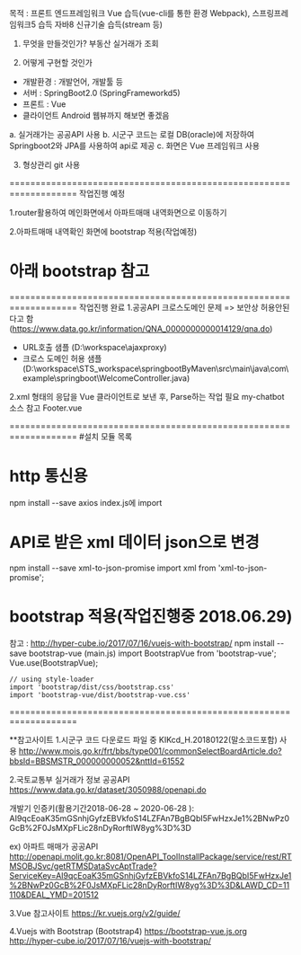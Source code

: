 목적 : 프론트 엔드프레임워크 Vue 습득(vue-cli를 통한 환경 Webpack),
       스프링프레임워크5 습득 
       자바8 신규기술 습득(stream 등)
       

1. 무엇을 만들것인가?
 부동산 실거래가 조회


2. 어떻게 구현할 것인가
 - 개발환경 : 개발언어, 개발툴 등
 - 서버 : SpringBoot2.0 (SpringFrameworkd5)
 - 프론트 : Vue
 - 클라이언트 Android 웹뷰까지 해보면 좋겠음

  a. 실거래가는 공공API 사용
  b. 시군구 코드는 로컬 DB(oracle)에 저장하여 Springboot2와 JPA를 사용하여 api로 제공
  c. 화면은 Vue 프레임워크 사용

3. 형상관리 
 git 사용

===================================================================
작업진행 예정

1.router활용하여 메인화면에서 아파트매매 내역화면으로 이동하기

2.아파트매매 내역확인 화면에 bootstrap 적용(작업예정)
 # 아래 bootstrap 참고



===================================================================
작업진행 완료
1.공공API 크로스도메인 문제 => 보안상 허용안된다고 함(https://www.data.go.kr/information/QNA_0000000000014129/qna.do)
 - URL호출 샘플
   (D:\workspace\ajaxproxy)
 - 크로스 도메인 허용 샘플
   (D:\workspace\STS_workspace\springbootByMaven\src\main\java\com\example\springboot\WelcomeController.java)

2.xml 형태의 응답을 Vue 클라이언트로 보낸 후, Parse하는 작업 필요
my-chatbot 소스 참고 Footer.vue



===================================================================
#설치 모듈 목록

# http 통신용
npm install --save axios
index.js에 import

# API로 받은 xml 데이터 json으로 변경
npm install --save xml-to-json-promise
import xml from 'xml-to-json-promise';

# bootstrap 적용(작업진행중 2018.06.29)
참고 : http://hyper-cube.io/2017/07/16/vuejs-with-bootstrap/
 npm install --save bootstrap-vue
    (main.js)
    import BootstrapVue from 'bootstrap-vue';
    Vue.use(BootstrapVue);

    // using style-loader
    import 'bootstrap/dist/css/bootstrap.css'
    import 'bootstrap-vue/dist/bootstrap-vue.css'

===================================================================

**참고사이트
1.시군구 코드
  다운로드 파일 중 KIKcd_H.20180122(말소코드포함) 사용
  http://www.mois.go.kr/frt/bbs/type001/commonSelectBoardArticle.do?bbsId=BBSMSTR_000000000052&nttId=61552

2.국토교통부 실거래가 정보 공공API
  https://www.data.go.kr/dataset/3050988/openapi.do

 개발기 인증키(활용기간2018-06-28 ~ 2020-06-28 ):
 AI9qcEoaK35mGSnhjGyfzEBVkfoS14LZFAn7BgBQbI5FwHzxJe1%2BNwPz0GcB%2F0JsMXpFLic28nDyRorftIW8yg%3D%3D

ex) 아파트 매매가 공공API
http://openapi.molit.go.kr:8081/OpenAPI_ToolInstallPackage/service/rest/RTMSOBJSvc/getRTMSDataSvcAptTrade?ServiceKey=AI9qcEoaK35mGSnhjGyfzEBVkfoS14LZFAn7BgBQbI5FwHzxJe1%2BNwPz0GcB%2F0JsMXpFLic28nDyRorftIW8yg%3D%3D&LAWD_CD=11110&DEAL_YMD=201512

3.Vue 참고사이트
https://kr.vuejs.org/v2/guide/

4.Vuejs with Bootstrap (Bootstrap4)
 https://bootstrap-vue.js.org
 http://hyper-cube.io/2017/07/16/vuejs-with-bootstrap/
 